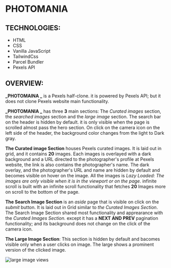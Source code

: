 # **PHOTOMANIA**

## **TECHNOLOGIES**:

- HTML
- CSS
- Vanilla JavaScript
- TailwindCss
- Parcel Bundler
- Pexels API

## **OVERVIEW**:

**_PHOTOMAINA _** is a Pexels half-clone. it is powered by Pexels API; but it does not clone Pexels website main functionality.

**_PHOTOMANIA _** has three **3** main sections: The _Curated images_ section, the _searched images_ section and the _large image_ section. The search bar on the header is hidden by default. it is only visible when the page is scrolled almost pass the hero section. On click on the camera icon on the left side of the header, the background color changes from the light to Dark gray.

**The Curated image Section** houses Pexels curated images. It is laid out in grid, and it contains **20** images. Each images is overlayed with a dark background and a URL directed to the photographer's profile at Pexels website, the link is also contains the photographer's name. The dark overlay, and the photographer's URL and name are hidden by default and becomes visible on hover on the image. All the images is _Lazy Loaded: The images are only visible when it is in the viewport or on the page._
infinite scroll is built with an infinite scroll functionality that fetches **20** Images more on scroll to the bottom of the page.

**The Search Image Section** is an _aside_ page that is visible on click on the _submit_ button. It is laid out in Grid similar to _the Curated Images Section_. The Search Image Section shared most functionality and apprearance with the _Curated Images Section._ except it has a **NEXT AND PREV** pagination functionality; and its background does not change on the click of the camera icon.

**The Large Image Section**: This section is hidden by default and bacomes visible only when a user clicks on image. The large shows a prominent version of the clicked image.

![large image views](https://user-images.githubusercontent.com/60948736/112384916-349e8680-8cac-11eb-939b-7d94f4514d2b.png)
